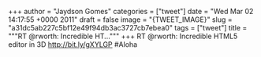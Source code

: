 
+++
author = "Jaydson Gomes"
categories = ["tweet"]
date = "Wed Mar 02 14:17:55 +0000 2011"
draft = false
image = "{TWEET_IMAGE}"
slug = "a31dc5ab227c5bf12e49f94db3ac3727cb7ebea0"
tags = ["tweet"]
title = """RT @rworth: Incredible HT..."""
+++
RT @rworth: Incredible HTML5 editor in 3D http://bit.ly/gXYLGP #Aloha
